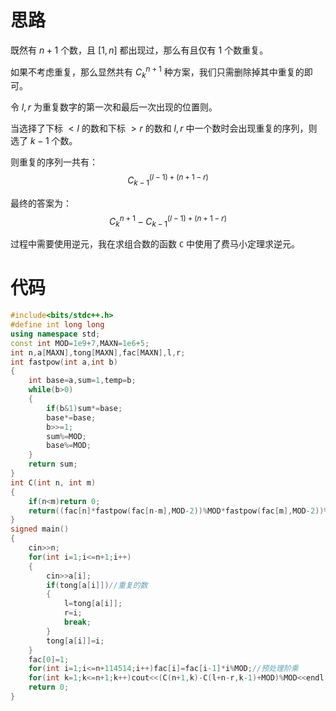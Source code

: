# 思路
既然有 $n+1$ 个数，且 $[1,n]$ 都出现过，那么有且仅有 $1$ 个数重复。

如果不考虑重复，那么显然共有 $C^{n+1}_k$ 种方案，我们只需删除掉其中重复的即可。

令 $l,r$ 为重复数字的第一次和最后一次出现的位置则。

当选择了下标 $<l$ 的数和下标 $>r$ 的数和 $l,r$ 中一个数时会出现重复的序列，则选了 $k-1$ 个数。

则重复的序列一共有：
$$C^{(l-1)+(n+1-r)}_{k-1}$$

最终的答案为：
$$C^{n+1}_k-C^{(l-1)+(n+1-r)}_{k-1}$$

过程中需要使用逆元，我在求组合数的函数 `C` 中使用了费马小定理求逆元。

# 代码
```cpp
#include<bits/stdc++.h>
#define int long long
using namespace std;
const int MOD=1e9+7,MAXN=1e6+5;
int n,a[MAXN],tong[MAXN],fac[MAXN],l,r;
int fastpow(int a,int b)
{
	int base=a,sum=1,temp=b;
	while(b>0)
	{
		if(b&1)sum*=base;
		base*=base;
		b>>=1;
        sum%=MOD;
        base%=MOD;
	}
	return sum;
}
int C(int n, int m)
{
	if(n<m)return 0; 
	return((fac[n]*fastpow(fac[n-m],MOD-2))%MOD*fastpow(fac[m],MOD-2))%MOD;
}
signed main()
{
	cin>>n;
	for(int i=1;i<=n+1;i++)
	{
		cin>>a[i];
		if(tong[a[i]])//重复的数
		{
			l=tong[a[i]];
			r=i;
			break;
		}
		tong[a[i]]=i;
	}
	fac[0]=1;
	for(int i=1;i<=n+114514;i++)fac[i]=fac[i-1]*i%MOD;//预处理阶乘 
	for(int k=1;k<=n+1;k++)cout<<(C(n+1,k)-C(l+n-r,k-1)+MOD)%MOD<<endl;
	return 0;
}
```